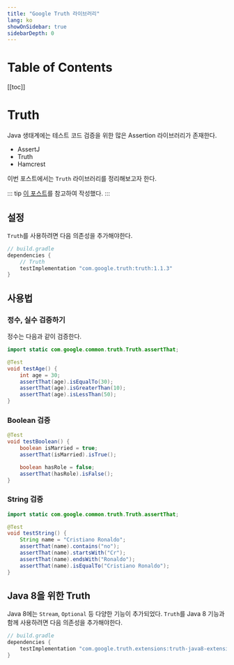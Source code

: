 ```yaml
---
title: "Google Truth 라이브러리"
lang: ko
showOnSidebar: true
sidebarDepth: 0
---
```


# Table of Contents
[[toc]]

# Truth
Java 생태계에는 테스트 코드 검증을 위한 많은 Assertion 라이브러리가 존재한다. 

- AssertJ
- Truth
- Hamcrest

이번 포스트에서는 `Truth` 라이브러리를 정리해보고자 한다.

::: tip
[이 포스트](https://www.baeldung.com/google-truth)를 참고하여 작성했다.
:::

## 설정
`Truth`를 사용하려면 다음 의존성을 추가해야한다.
``` groovy
// build.gradle
dependencies {
    // Truth
    testImplementation "com.google.truth:truth:1.1.3"
}
```

## 사용법

### 정수, 실수 검증하기
정수는 다음과 같이 검증한다.
``` java
import static com.google.common.truth.Truth.assertThat;

@Test
void testAge() {
    int age = 30;
    assertThat(age).isEqualTo(30);
    assertThat(age).isGreaterThan(10);
    assertThat(age).isLessThan(50);
}
```

### Boolean 검증
``` java
@Test
void testBoolean() {
    boolean isMarried = true;
    assertThat(isMarried).isTrue();

    boolean hasRole = false;
    assertThat(hasRole).isFalse();
}
```

### String 검증
``` java
import static com.google.common.truth.Truth.assertThat;

@Test
void testString() {
    String name = "Cristiano Ronaldo";
    assertThat(name).contains("no");
    assertThat(name).startsWith("Cr");
    assertThat(name).endsWith("Ronaldo");
    assertThat(name).isEqualTo("Cristiano Ronaldo");
}
```


## Java 8을 위한 Truth
Java 8에는 `Stream`, `Optional` 등 다양한 기능이 추가되었다. `Truth`를 Java 8 기능과 함께 사용하려면 다음 의존성을 추가해야한다.
``` groovy
// build.gradle
dependencies {
    testImplementation "com.google.truth.extensions:truth-java8-extension:${truth_java8_version}"
}
```
